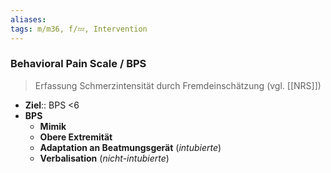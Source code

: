 ```yaml
---
aliases: 
tags: m/m36, f/💤, Intervention
---
```

### Behavioral Pain Scale / BPS
> Erfassung Schmerzintensität durch Fremdeinschätzung (vgl. [[NRS]])
- **Ziel**:: BPS <6
- **BPS**
	- **Mimik**
	- **Obere Extremität**
	- **Adaptation an Beatmungsgerät** (*intubierte*)
	- **Verbalisation** (*nicht-intubierte*)
